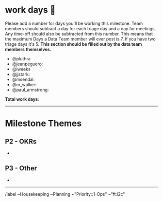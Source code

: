 <!-- link to the milestone this issue represents (it will probably be the one following the current DE Milestone)-->
<!-- please link preceding milestone planning issue in the Linked Issues section below the description -->

# work days :calendar: 
Please add a number for days you'll be working this milestone. Team members should subtract a day for each triage day and a day for meetings. Any time-off should also be subtracted from this number. This means that the maximum Days a Data Team member will ever post is 7. If you have two triage days it's 5. **This section should be filled out by the data team members themselves.**

- @pluthra
- @jeanpeguero:
- @iweeks
- @jjstark: 
- @msendal: 
- @m_walker: 
- @paul_armstrong:

**Total work days**: <!-- sum the above engineering days -->

---

# Milestone Themes


## P2 - OKRs
- 

## P3 - Other
- 

---
<!-- DO NOT EDIT BELOW THIS LINE -->
/label ~Housekeeping ~Planning ~"Priority::1-Ops" ~"ft:l2c" 
